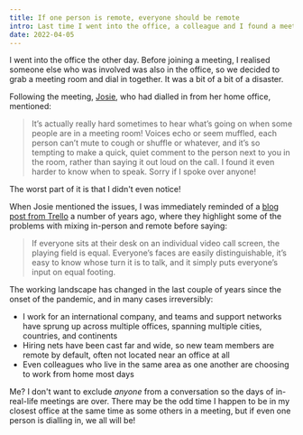 ```yaml
---
title: If one person is remote, everyone should be remote
intro: Last time I went into the office, a colleague and I found a meeting room dialled into a remote meeting together. It was a bit of a bit of a disaster.
date: 2022-04-05
---
```


I went into the office the other day. Before joining a meeting, I realised someone else who was involved was also in the office, so we decided to grab a meeting room and dial in together. It was a bit of a bit of a disaster.

Following the meeting, [Josie](https://twitter.com/josielinsel), who had dialled in from her home office, mentioned:

> It’s actually really hard sometimes to hear what’s going on when some people are in a meeting room! Voices echo or seem muffled, each person can’t mute to cough or shuffle or whatever, and it’s so tempting to make a quick, quiet comment to the person next to you in the room, rather than saying it out loud on the call. I found it even harder to know when to speak. Sorry if I spoke over anyone!

The worst part of it is that I didn't even notice!

When Josie mentioned the issues, I was immediately reminded of a [blog post from Trello](https://blog.trello.com/6-mistakes-when-you-work-in-office-but-have-remote-team-members) a number of years ago, where they highlight some of the problems with mixing in-person and remote before saying:

> If everyone sits at their desk on an individual video call screen, the playing field is equal. Everyone’s faces are easily distinguishable, it’s easy to know whose turn it is to talk, and it simply puts everyone’s input on equal footing.

The working landscape has changed in the last couple of years since the onset of the pandemic, and in many cases irreversibly:

- I work for an international company, and teams and support networks have sprung up across multiple offices, spanning multiple cities, countries, and continents
- Hiring nets have been cast far and wide, so new team members are remote by default, often not located near an office at all
- Even colleagues who live in the same area as one another are choosing to work from home most days

Me? I don't want to exclude *anyone* from a conversation so the days of in-real-life meetings are over. There may be the odd time I happen to be in my closest office at the same time as some others in a meeting, but if even one person is dialling in, we all will be!
